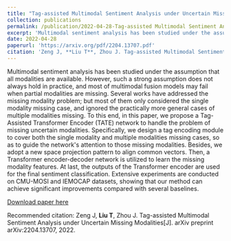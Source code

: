 ```yaml
---
title: "Tag-assisted Multimodal Sentiment Analysis under Uncertain Missing Modalities"
collection: publications
permalink: /publication/2022-04-28-Tag-assisted Multimodal Sentiment Analysis under Uncertain Missing Modalities
excerpt: 'Multimodal sentiment analysis has been studied under the assumption that all modalities are available...'
date: 2022-04-28
paperurl: 'https://arxiv.org/pdf/2204.13707.pdf'
citation: 'Zeng J, **Liu T**, Zhou J. Tag-assisted Multimodal Sentiment Analysis under Uncertain Missing Modalities[J]. arXiv preprint arXiv:2204.13707, 2022.'
---
```

Multimodal sentiment analysis has been studied under the assumption that all modalities are available. However, such a strong assumption does not always hold in practice, and most of multimodal fusion models may fail when partial modalities are missing. Several works have addressed the missing modality problem; but most of them only considered the single modality missing case, and ignored the practically more general cases of multiple modalities missing. To this end, in this paper, we propose a Tag-Assisted Transformer Encoder (TATE) network to handle the problem of missing uncertain modalities. Specifically, we design a tag encoding module to cover both the single modality and multiple modalities missing cases, so as to guide the network's attention to those missing modalities. Besides, we adopt a new space projection pattern to align common vectors. Then, a Transformer encoder-decoder network is utilized to learn the missing modality features. At last, the outputs of the Transformer encoder are used for the final sentiment classification. Extensive experiments are conducted on CMU-MOSI and IEMOCAP datasets, showing that our method can achieve significant improvements compared with several baselines.

[Download paper here](https://arxiv.org/pdf/2204.13707.pdf)

Recommended citation: Zeng J, **Liu T**, Zhou J. Tag-assisted Multimodal Sentiment Analysis under Uncertain Missing Modalities[J]. arXiv preprint arXiv:2204.13707, 2022.